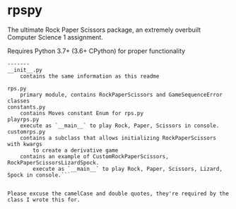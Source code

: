 # rpspy
The ultimate Rock Paper Scissors package, an extremely overbuilt Computer Science 1 assignment.

Requires Python 3.7+ (3.6+ CPython) for proper functionality

```Files
-------
__init__.py
    contains the same information as this readme
    
rps.py
    primary module, contains RockPaperScissors and GameSequenceError classes
constants.py
    contains Moves constant Enum for rps.py
playrps.py
    execute as `__main__` to play Rock, Paper, Scissors in console.    
customrps.py
    contains a subclass that allows initializing RockPaperScissors with kwargs
        to create a derivative game
    contains an example of CustomRockPaperScissors, RockPaperScissorsLizardSpock.
        execute as `__main__` to play Rock, Paper, Scissors, Lizard, Spock in console.```


Please excuse the camelCase and double quotes, they're required by the class I wrote this for.

